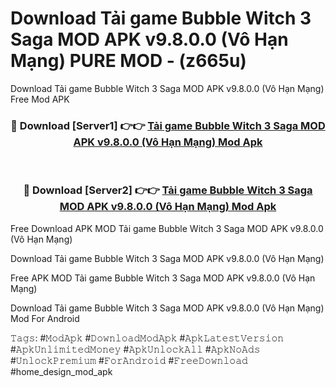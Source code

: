 # Download Tải game Bubble Witch 3 Saga MOD APK v9.8.0.0 (Vô Hạn Mạng) PURE MOD - (z665u)
Download Tải game Bubble Witch 3 Saga MOD APK v9.8.0.0 (Vô Hạn Mạng) Free Mod APK

<div align="center">
<h3>🔴 Download [Server1] 👉👉 <a href="https://apk-comot.site?title=Tải_game_Bubble_Witch_3_Saga_MOD_APK_v9.8.0.0_(Vô_Hạn_Mạng)">Tải game Bubble Witch 3 Saga MOD APK v9.8.0.0 (Vô Hạn Mạng) Mod Apk</a></h3><br>

<h3>🔴 Download [Server2] 👉👉 <a href="https://apk-comot.site?title=Tải_game_Bubble_Witch_3_Saga_MOD_APK_v9.8.0.0_(Vô_Hạn_Mạng)">Tải game Bubble Witch 3 Saga MOD APK v9.8.0.0 (Vô Hạn Mạng) Mod Apk</a></h3>
</div>


Free Download APK MOD Tải game Bubble Witch 3 Saga MOD APK v9.8.0.0 (Vô Hạn Mạng)

Download Tải game Bubble Witch 3 Saga MOD APK v9.8.0.0 (Vô Hạn Mạng) 

Free APK MOD Tải game Bubble Witch 3 Saga MOD APK v9.8.0.0 (Vô Hạn Mạng) 

Download Tải game Bubble Witch 3 Saga MOD APK v9.8.0.0 (Vô Hạn Mạng) Mod For Android

𝚃𝚊𝚐𝚜: #𝙼𝚘𝚍𝙰𝚙𝚔 #𝙳𝚘𝚠𝚗𝚕𝚘𝚊𝚍𝙼𝚘𝚍𝙰𝚙𝚔 #𝙰𝚙𝚔𝙻𝚊𝚝𝚎𝚜𝚝𝚅𝚎𝚛𝚜𝚒𝚘𝚗 #𝙰𝚙𝚔𝚄𝚗𝚕𝚒𝚖𝚒𝚝𝚎𝚍𝙼𝚘𝚗𝚎𝚢 #𝙰𝚙𝚔𝚄𝚗𝚕𝚘𝚌𝚔𝙰𝚕𝚕 #𝙰𝚙𝚔𝙽𝚘𝙰𝚍𝚜 #𝚄𝚗𝚕𝚘𝚌𝚔𝙿𝚛𝚎𝚖𝚒𝚞𝚖 #𝙵𝚘𝚛𝙰𝚗𝚍𝚛𝚘𝚒𝚍 #𝙵𝚛𝚎𝚎𝙳𝚘𝚠𝚗𝚕𝚘𝚊𝚍 #home_design_mod_apk